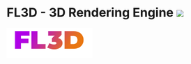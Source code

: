 # FL3D - 3D Rendering Engine <img src = https://github.com/fraserlove/fl3d-engine/blob/master/images/ICON.ico, height = 20 />
![alt text](https://github.com/fraserlove/fl3d-engine/blob/master/images/FL3D_small.png)
